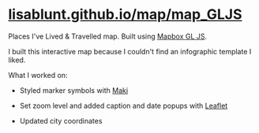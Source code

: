 [lisablunt.github.io/map/map_GLJS](http://lisablunt.github.io/map/map_GLJS)
==============

Places I've Lived & Travelled map. Built using [Mapbox GL JS](https://docs.mapbox.com/help/troubleshooting/transition-from-mapbox-js-to-mapbox-gl-js/). 

I built this interactive map because I couldn't find an infographic template I liked.

What I worked on:

* Styled marker symbols with [Maki](https://labs.mapbox.com/maki-icons/)

* Set zoom level and added caption and date popups with [Leaflet](http://www.leafletjs.com/index.html)

* Updated city coordinates



